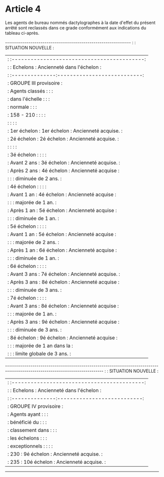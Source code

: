 # Article 4

Les agents de bureau nommés dactylographes à la date d'effet du présent arrêté sont reclassés dans ce grade conformément aux indications du tableau ci-après.

---------------------------------------------------------------- :                   :            SITUATION NOUVELLE            :

<table>
<tr>
<td> :                   :------------------------------------------:</td>
</tr>
<tr>
<td> :                   :   Echelons   : Ancienneté dans l'échelon :</td>
</tr>
<tr>
<td> :                   :--------------:---------------------------:</td>
</tr>
<tr>
<td> :                  GROUPE III provisoire                       :</td>
</tr>
<tr>
<td> : Agents classés    :              :                           :</td>
</tr>
<tr>
<td> : dans l'échelle    :              :                           :</td>
</tr>
<tr>
<td> : normale           :              :                           :</td>
</tr>
<tr>
<td> : 158 - 210 :       :              :                           :</td>
</tr>
<tr>
<td> :                   :              :                           :</td>
</tr>
<tr>
<td> : 1er échelon       : 1er échelon  : Ancienneté acquise.       :</td>
</tr>
<tr>
<td> : 2é échelon        : 2é échelon   : Ancienneté acquise.       :</td>
</tr>
<tr>
<td> :                   :              :                           :</td>
</tr>
<tr>
<td> : 3é échelon :      :              :                           :</td>
</tr>
<tr>
<td> : Avant 2 ans       : 3é échelon   : Ancienneté acquise.       :</td>
</tr>
<tr>
<td> : Après 2 ans       : 4é échelon   : Ancienneté acquise        :</td>
</tr>
<tr>
<td> :                   :              : diminuée de 2 ans.        :</td>
</tr>
<tr>
<td> : 4é échelon :      :              :                           :</td>
</tr>
<tr>
<td> : Avant 1 an        : 4é échelon   : Ancienneté acquise        :</td>
</tr>
<tr>
<td> :                   :              : majorée de 1 an.          :</td>
</tr>
<tr>
<td> : Après 1 an        : 5é échelon   : Ancienneté acquise        :</td>
</tr>
<tr>
<td> :                   :              : diminuée de 1 an.         :</td>
</tr>
<tr>
<td> : 5é échelon :      :              :                           :</td>
</tr>
<tr>
<td> : Avant 1 an        : 5é échelon   : Ancienneté acquise        :</td>
</tr>
<tr>
<td> :                   :              : majorée de 2 ans.         :</td>
</tr>
<tr>
<td> : Après 1 an        : 6é échelon   : Ancienneté acquise        :</td>
</tr>
<tr>
<td> :                   :              : diminuée de 1 an.         :</td>
</tr>
<tr>
<td> : 6é échelon :      :              :                           :</td>
</tr>
<tr>
<td> : Avant 3 ans       : 7é échelon   : Ancienneté acquise.       :</td>
</tr>
<tr>
<td> : Après 3 ans       : 8é échelon   : Ancienneté acquise        :</td>
</tr>
<tr>
<td> :                   :              : diminuée de 3 ans.        :</td>
</tr>
<tr>
<td> : 7é échelon :      :              :                           :</td>
</tr>
<tr>
<td> : Avant 3 ans       : 8é échelon   : Ancienneté acquise        :</td>
</tr>
<tr>
<td> :                   :              : majorée de 1 an.          :</td>
</tr>
<tr>
<td> : Après 3 ans       : 9é échelon   : Ancienneté acquise        :</td>
</tr>
<tr>
<td> :                   :              : diminuée de 3 ans.        :</td>
</tr>
<tr>
<td> : 8é échelon        : 9é échelon   : Ancienneté acquise        :</td>
</tr>
<tr>
<td> :                   :              : majorée de 1 an dans la   :</td>
</tr>
<tr>
<td> :                   :              : limite globale de 3 ans.  :</td>
</tr>
</table>

-------------------------------------------------------------------------------------------------------------------------------- :                   :            SITUATION NOUVELLE            :

<table>
<tr>
<td> :                   :------------------------------------------:</td>
</tr>
<tr>
<td> :                   :   Echelons   : Ancienneté dans l'échelon :</td>
</tr>
<tr>
<td> :                   :--------------:---------------------------:</td>
</tr>
<tr>
<td> :                  GROUPE IV provisoire                        :</td>
</tr>
<tr>
<td> : Agents ayant      :              :                           :</td>
</tr>
<tr>
<td> : bénéficié du      :              :                           :</td>
</tr>
<tr>
<td> : classement dans   :              :                           :</td>
</tr>
<tr>
<td> : les échelons      :              :                           :</td>
</tr>
<tr>
<td> : exceptionnels :   :              :                           :</td>
</tr>
<tr>
<td> : 230               :  9é échelon  : Ancienneté acquise.       :</td>
</tr>
<tr>
<td> : 235               : 10é échelon  : Ancienneté acquise.       :</td>
</tr>
</table>

----------------------------------------------------------------
